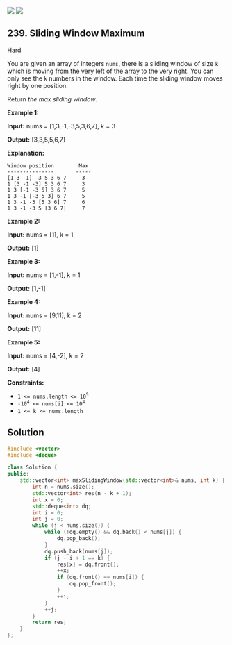 [![](https://img.shields.io/github/stars/LeetCode-in-Cpp/LeetCode-in-Cpp?label=Stars&style=flat-square)](https://github.com/LeetCode-in-Cpp/LeetCode-in-Cpp)
[![](https://img.shields.io/github/forks/LeetCode-in-Cpp/LeetCode-in-Cpp?label=Fork%20me%20on%20GitHub%20&style=flat-square)](https://github.com/LeetCode-in-Cpp/LeetCode-in-Cpp/fork)

## 239\. Sliding Window Maximum

Hard

You are given an array of integers `nums`, there is a sliding window of size `k` which is moving from the very left of the array to the very right. You can only see the `k` numbers in the window. Each time the sliding window moves right by one position.

Return _the max sliding window_.

**Example 1:**

**Input:** nums = [1,3,-1,-3,5,3,6,7], k = 3

**Output:** [3,3,5,5,6,7]

**Explanation:**

    Window position        Max
    ---------------       -----
    [1 3 -1] -3 5 3 6 7     3
    1 [3 -1 -3] 5 3 6 7     3
    1 3 [-1 -3 5] 3 6 7     5
    1 3 -1 [-3 5 3] 6 7     5
    1 3 -1 -3 [5 3 6] 7     6
    1 3 -1 -3 5 [3 6 7]     7 

**Example 2:**

**Input:** nums = [1], k = 1

**Output:** [1] 

**Example 3:**

**Input:** nums = [1,-1], k = 1

**Output:** [1,-1] 

**Example 4:**

**Input:** nums = [9,11], k = 2

**Output:** [11] 

**Example 5:**

**Input:** nums = [4,-2], k = 2

**Output:** [4] 

**Constraints:**

*   <code>1 <= nums.length <= 10<sup>5</sup></code>
*   <code>-10<sup>4</sup> <= nums[i] <= 10<sup>4</sup></code>
*   `1 <= k <= nums.length`

## Solution

```cpp
#include <vector>
#include <deque>

class Solution {
public:
    std::vector<int> maxSlidingWindow(std::vector<int>& nums, int k) {
        int n = nums.size();
        std::vector<int> res(n - k + 1);
        int x = 0;
        std::deque<int> dq;
        int i = 0;
        int j = 0;
        while (j < nums.size()) {
            while (!dq.empty() && dq.back() < nums[j]) {
                dq.pop_back();
            }
            dq.push_back(nums[j]);
            if (j - i + 1 == k) {
                res[x] = dq.front();
                ++x;
                if (dq.front() == nums[i]) {
                    dq.pop_front();
                }
                ++i;
            }
            ++j;
        }
        return res;
    }
};
```
